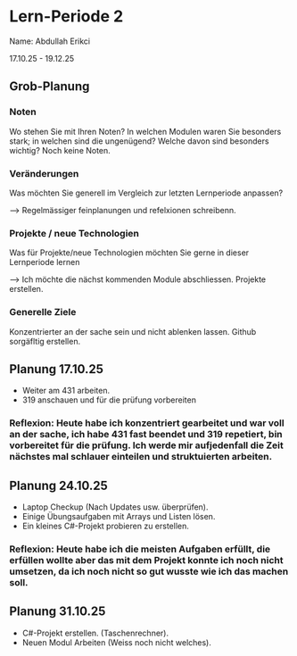   # Lern-Periode 2

Name: Abdullah Erikci
 
17.10.25 - 19.12.25
 
## Grob-Planung

### Noten

Wo stehen Sie mit Ihren Noten? In welchen Modulen waren Sie besonders stark; in welchen sind die ungenügend? Welche davon sind besonders wichtig?
Noch keine Noten.
### Veränderungen

Was möchten Sie generell im Vergleich zur letzten Lernperiode anpassen?

--> Regelmässiger feinplanungen und refelxionen schreibenn.
 
### Projekte / neue Technologien

Was für Projekte/neue Technologien möchten Sie gerne in dieser Lernperiode lernen

--> Ich möchte die nächst kommenden Module abschliessen. Projekte erstellen.
 
### Generelle Ziele
Konzentrierter an der sache sein und nicht ablenken lassen. Github sorgäfltig erstellen.
 
## Planung 17.10.25
- Weiter am 431 arbeiten.
- 319 anschauen und für die prüfung vorbereiten
### Reflexion: Heute habe ich konzentriert gearbeitet und war voll an der sache, ich habe 431 fast beendet und 319 repetiert, bin vorbereitet für die prüfung. Ich werde mir aufjedenfall die Zeit nächstes mal schlauer einteilen und struktuierten arbeiten.

## Planung 24.10.25
- Laptop Checkup (Nach Updates usw. überprüfen).
- Einige Übungsaufgaben mit Arrays und Listen lösen.
- Ein kleines C#-Projekt probieren zu erstellen.
### Reflexion: Heute habe ich die meisten Aufgaben erfüllt, die erfüllen wollte aber das mit dem Projekt konnte ich noch nicht umsetzen, da ich noch nicht so gut wusste wie ich das machen soll.
## Planung 31.10.25
- C#-Projekt erstellen. (Taschenrechner).
- Neuen Modul Arbeiten (Weiss noch nicht welches).
  
 




 
